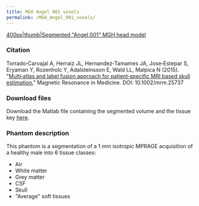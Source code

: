 ```yaml
---
title: MGH Angel 001 voxels
permalink: /MGH_Angel_001_voxels/
---
```


<a href="/wiki_files/Angel001.jpeg" class="wikilink"
title="400px|thumb|Segmented &quot;Angel 001&quot; MGH head model">400px|thumb|Segmented
"Angel 001" MGH head model</a>

### Citation

Torrado‐Carvajal A, Herraiz JL, Hernandez‐Tamames JA, Jose‐Estepar S,
Eryaman Y, Rozenholc Y, Adalsteinsson E, Wald LL, Malpica N (2015).
"[Multi‐atlas and label fusion approach for patient‐specific MRI based
skull
estimation.](http://onlinelibrary.wiley.com/doi/10.1002/mrm.25737/abstract?userIsAuthenticated=false&deniedAccessCustomisedMessage=)"
Magnetic Resonance in Medicine. DOI: 10.1002/mrm.25737

### Download files

Download the Matlab file containing the segmented volume and the tissue
key
[here](https://phantoms.martinos.org/images/2/2f/Angel001_VOXEL.zip).

### Phantom description

This phantom is a segmentation of a 1 mm isotropic MPRAGE acquisition of
a healthy male into 6 tissue classes:

- Air
- White matter
- Grey matter
- CSF
- Skull
- "Average" soft tissues